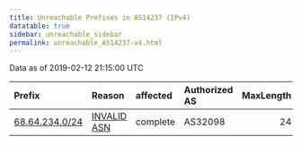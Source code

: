 ```yaml
---
title: Unreachable Prefixes in AS14237 (IPv4)
datatable: true
sidebar: unreachable_sidebar
permalink: unreachable_AS14237-v4.html
---
```


Data as of 2019-02-12 21:15:00 UTC


<div class="datatable-begin"></div>

| Prefix                                                 | Reason                                                                                                | affected   | Authorized AS   |   MaxLength | Anchor                           |   unreachable /24s |
|:-------------------------------------------------------|:------------------------------------------------------------------------------------------------------|:-----------|:----------------|------------:|:---------------------------------|-------------------:|
| [68.64.234.0/24](https://stat.ripe.net/68.64.234.0/24) | [INVALID ASN](https://rpki-validator.ripe.net/announcement-preview?asn=AS14237&prefix=68.64.234.0/24) | complete   | AS32098         |          24 | [ARIN](unreachable_ARIN-v4.html) |                  1 |

<div class="datatable-end"></div>